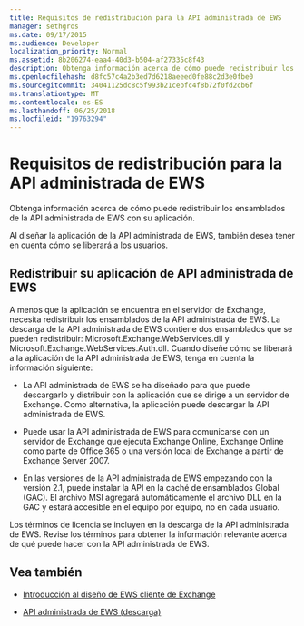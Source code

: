 ```yaml
---
title: Requisitos de redistribución para la API administrada de EWS
manager: sethgros
ms.date: 09/17/2015
ms.audience: Developer
localization_priority: Normal
ms.assetid: 8b206274-eaa4-40d3-b504-af27335c8f43
description: Obtenga información acerca de cómo puede redistribuir los ensamblados de la API administrada de EWS con su aplicación.
ms.openlocfilehash: d8fc57c4a2b3ed7d6218aeeed0fe88c2d3e0fbe0
ms.sourcegitcommit: 34041125dc8c5f993b21cebfc4f8b72f0fd2cb6f
ms.translationtype: MT
ms.contentlocale: es-ES
ms.lasthandoff: 06/25/2018
ms.locfileid: "19763294"
---
```

# <a name="redistribution-requirements-for-the-ews-managed-api"></a>Requisitos de redistribución para la API administrada de EWS

Obtenga información acerca de cómo puede redistribuir los ensamblados de la API administrada de EWS con su aplicación.
  
Al diseñar la aplicación de la API administrada de EWS, también desea tener en cuenta cómo se liberará a los usuarios. 
  
## <a name="redistributing-your-ews-managed-api-application"></a>Redistribuir su aplicación de API administrada de EWS

A menos que la aplicación se encuentra en el servidor de Exchange, necesita redistribuir los ensamblados de la API administrada de EWS. La descarga de la API administrada de EWS contiene dos ensamblados que se pueden redistribuir: Microsoft.Exchange.WebServices.dll y Microsoft.Exchange.WebServices.Auth.dll. Cuando diseñe cómo se liberará a la aplicación de la API administrada de EWS, tenga en cuenta la información siguiente:
  
- La API administrada de EWS se ha diseñado para que puede descargarlo y distribuir con la aplicación que se dirige a un servidor de Exchange. Como alternativa, la aplicación puede descargar la API administrada de EWS.
    
- Puede usar la API administrada de EWS para comunicarse con un servidor de Exchange que ejecuta Exchange Online, Exchange Online como parte de Office 365 o una versión local de Exchange a partir de Exchange Server 2007.
    
- En las versiones de la API administrada de EWS empezando con la versión 2.1, puede instalar la API en la caché de ensamblados Global (GAC). El archivo MSI agregará automáticamente el archivo DLL en la GAC y estará accesible en el equipo por equipo, no en cada usuario.
    
Los términos de licencia se incluyen en la descarga de la API administrada de EWS. Revise los términos para obtener la información relevante acerca de qué puede hacer con la API administrada de EWS.
  
## <a name="see-also"></a>Vea también


- [Introducción al diseño de EWS cliente de Exchange](ews-client-design-overview-for-exchange.md)
    
- [API administrada de EWS (descarga)](http://aka.ms/ews-managed-api-readme)
    

